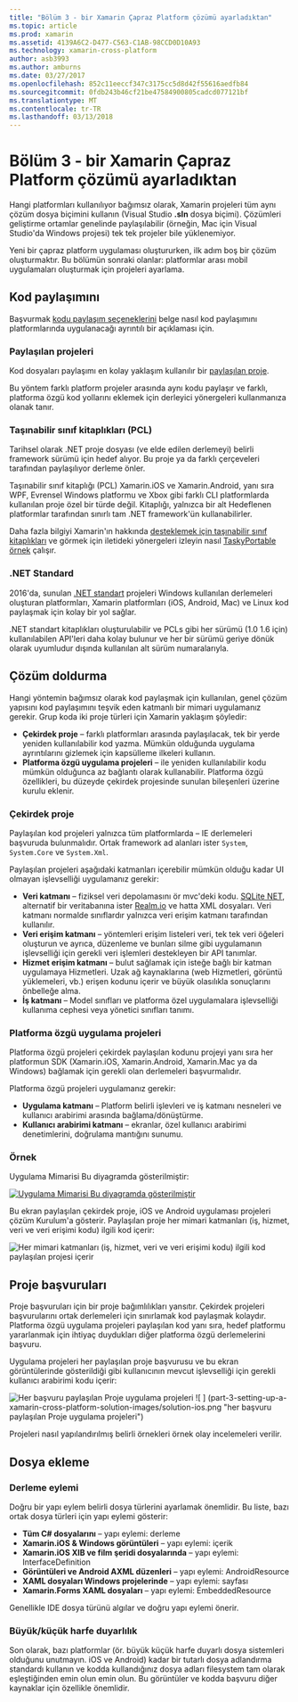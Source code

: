 ```yaml
---
title: "Bölüm 3 - bir Xamarin Çapraz Platform çözümü ayarladıktan"
ms.topic: article
ms.prod: xamarin
ms.assetid: 4139A6C2-D477-C563-C1AB-98CCD0D10A93
ms.technology: xamarin-cross-platform
author: asb3993
ms.author: amburns
ms.date: 03/27/2017
ms.openlocfilehash: 852c11eeccf347c3175cc5d8d42f55616aedfb84
ms.sourcegitcommit: 0fdb243b46cf21be47584900805cadcd077121bf
ms.translationtype: MT
ms.contentlocale: tr-TR
ms.lasthandoff: 03/13/2018
---
```

# <a name="part-3---setting-up-a-xamarin-cross-platform-solution"></a>Bölüm 3 - bir Xamarin Çapraz Platform çözümü ayarladıktan

Hangi platformları kullanılıyor bağımsız olarak, Xamarin projeleri tüm aynı çözüm dosya biçimini kullanın (Visual Studio **.sln** dosya biçimi). Çözümleri geliştirme ortamlar genelinde paylaşılabilir (örneğin, Mac için Visual Studio'da Windows projesi) tek tek projeler bile yüklenemiyor.



Yeni bir çapraz platform uygulaması oluştururken, ilk adım boş bir çözüm oluşturmaktır. Bu bölümün sonraki olanlar: platformlar arası mobil uygulamaları oluşturmak için projeleri ayarlama.

 <a name="Sharing_Code" />


## <a name="sharing-code"></a>Kod paylaşımını

Başvurmak [kodu paylaşım seçeneklerini](~/cross-platform/app-fundamentals/code-sharing.md) belge nasıl kod paylaşımını platformlarında uygulanacağı ayrıntılı bir açıklaması için.

 <a name="Shared_Asset_Projects" />


### <a name="shared-projects"></a>Paylaşılan projeleri

Kod dosyaları paylaşımı en kolay yaklaşım kullanılır bir [paylaşılan proje](~/cross-platform/app-fundamentals/shared-projects.md).

Bu yöntem farklı platform projeler arasında aynı kodu paylaşır ve farklı, platforma özgü kod yollarını eklemek için derleyici yönergeleri kullanmanıza olanak tanır.

 <a name="Portable_Class_Libraries" />


### <a name="portable-class-libraries-pcl"></a>Taşınabilir sınıf kitaplıkları (PCL)

Tarihsel olarak .NET proje dosyası (ve elde edilen derlemeyi) belirli framework sürümü için hedef alıyor. Bu proje ya da farklı çerçeveleri tarafından paylaşılıyor derleme önler.

Taşınabilir sınıf kitaplığı (PCL) Xamarin.iOS ve Xamarin.Android, yanı sıra WPF, Evrensel Windows platformu ve Xbox gibi farklı CLI platformlarda kullanılan proje özel bir türde değil. Kitaplığı, yalnızca bir alt Hedeflenen platformlar tarafından sınırlı tam .NET framework'ün kullanabilirler.

Daha fazla bilgiyi Xamarin'ın hakkında [desteklemek için taşınabilir sınıf kitaplıkları](~/cross-platform/app-fundamentals/pcl.md) ve görmek için iletideki yönergeleri izleyin nasıl [TaskyPortable örnek](https://github.com/xamarin/mobile-samples/tree/master/TaskyPortable) çalışır.


### <a name="net-standard"></a>.NET Standard

2016'da, sunulan [.NET standart](~/cross-platform/app-fundamentals/net-standard.md) projeleri Windows kullanılan derlemeleri oluşturan platformları, Xamarin platformları (iOS, Android, Mac) ve Linux kod paylaşmak için kolay bir yol sağlar.

.NET standart kitaplıkları oluşturulabilir ve PCLs gibi her sürümü (1.0 1.6 için) kullanılabilen API'leri daha kolay bulunur ve her bir sürümü geriye dönük olarak uyumludur dışında kullanılan alt sürüm numaralarıyla.



 <a name="Populating_the_Solution" />


## <a name="populating-the-solution"></a>Çözüm doldurma

Hangi yöntemin bağımsız olarak kod paylaşmak için kullanılan, genel çözüm yapısını kod paylaşımını teşvik eden katmanlı bir mimari uygulamanız gerekir.
Grup koda iki proje türleri için Xamarin yaklaşım şöyledir:

-   **Çekirdek proje** – farklı platformları arasında paylaşılacak, tek bir yerde yeniden kullanılabilir kod yazma. Mümkün olduğunda uygulama ayrıntılarını gizlemek için kapsülleme ilkeleri kullanın.
-   **Platforma özgü uygulama projeleri** – ile yeniden kullanılabilir kodu mümkün olduğunca az bağlantı olarak kullanabilir. Platforma özgü özellikleri, bu düzeyde çekirdek projesinde sunulan bileşenleri üzerine kurulu eklenir.


 <a name="Core_Project" />


### <a name="core-project"></a>Çekirdek proje

Paylaşılan kod projeleri yalnızca tüm platformlarda – IE derlemeleri başvuruda bulunmalıdır. Ortak framework ad alanları ister `System`, `System.Core` ve `System.Xml`.

Paylaşılan projeleri aşağıdaki katmanları içerebilir mümkün olduğu kadar UI olmayan işlevselliği uygulamanız gerekir:

-   **Veri katmanı** – fiziksel veri depolamasını ör mvc'deki kodu.  [SQLite NET](https://github.com/praeclarum/sqlite-net), alternatif bir veritabanına ister [Realm.io](https://realm.io/products/realm-mobile-database/) ve hatta XML dosyaları. Veri katmanı normalde sınıflardır yalnızca veri erişim katmanı tarafından kullanılır.
-   **Veri erişim katmanı** – yöntemleri erişim listeleri veri, tek tek veri öğeleri oluşturun ve ayrıca, düzenleme ve bunları silme gibi uygulamanın işlevselliği için gerekli veri işlemleri destekleyen bir API tanımlar.
-   **Hizmet erişim katmanı** – bulut sağlamak için isteğe bağlı bir katman uygulamaya Hizmetleri. Uzak ağ kaynaklarına (web Hizmetleri, görüntü yüklemeleri, vb.) erişen kodunu içerir ve büyük olasılıkla sonuçlarını önbelleğe alma.
-   **İş katmanı** – Model sınıfları ve platforma özel uygulamalara işlevselliği kullanıma cephesi veya yönetici sınıfları tanımı.


 <a name="Platform-Specific_Application_Projects" />


### <a name="platform-specific-application-projects"></a>Platforma özgü uygulama projeleri

Platforma özgü projeleri çekirdek paylaşılan kodunu projeyi yanı sıra her platformun SDK (Xamarin.iOS, Xamarin.Android, Xamarin.Mac ya da Windows) bağlamak için gerekli olan derlemeleri başvurmalıdır.

Platforma özgü projeleri uygulamanız gerekir:

-   **Uygulama katmanı** – Platform belirli işlevleri ve iş katmanı nesneleri ve kullanıcı arabirimi arasında bağlama/dönüştürme.
-   **Kullanıcı arabirimi katmanı** – ekranlar, özel kullanıcı arabirimi denetimlerini, doğrulama mantığını sunumu.


<a name="Example" />


### <a name="example"></a>Örnek

Uygulama Mimarisi Bu diyagramda gösterilmiştir:

 [ ![](part-3-setting-up-a-xamarin-cross-platform-solution-images/conceptualarchitecture.png "Uygulama Mimarisi Bu diyagramda gösterilmiştir")](part-3-setting-up-a-xamarin-cross-platform-solution-images/conceptualarchitecture.png#lightbox)

Bu ekran paylaşılan çekirdek proje, iOS ve Android uygulaması projeleri çözüm Kurulum'a gösterir. Paylaşılan proje her mimari katmanları (iş, hizmet, veri ve veri erişimi kodu) ilgili kod içerir:

 ![](part-3-setting-up-a-xamarin-cross-platform-solution-images/core-solution-example.png "Her mimari katmanları (iş, hizmet, veri ve veri erişimi kodu) ilgili kod paylaşılan projesi içerir")


 <a name="Project_References" />


## <a name="project-references"></a>Proje başvuruları

Proje başvuruları için bir proje bağımlılıkları yansıtır. Çekirdek projeleri başvurularını ortak derlemeleri için sınırlamak kod paylaşmak kolaydır.
Platforma özgü uygulama projeleri paylaşılan kod yanı sıra, hedef platformu yararlanmak için ihtiyaç duydukları diğer platforma özgü derlemelerini başvuru.

Uygulama projeleri her paylaşılan proje başvurusu ve bu ekran görüntülerinde gösterildiği gibi kullanıcının mevcut işlevselliği için gerekli kullanıcı arabirimi kodu içerir:

![](part-3-setting-up-a-xamarin-cross-platform-solution-images/solution-android.png "Her başvuru paylaşılan Proje uygulama projeleri") ![ ] (part-3-setting-up-a-xamarin-cross-platform-solution-images/solution-ios.png "her başvuru paylaşılan Proje uygulama projeleri")


Projeleri nasıl yapılandırılmış belirli örnekleri örnek olay incelemeleri verilir.

 <a name="Adding_Files" />


## <a name="adding-files"></a>Dosya ekleme

 <a name="Build_Action" />


### <a name="build-action"></a>Derleme eylemi

Doğru bir yapı eylem belirli dosya türlerini ayarlamak önemlidir. Bu liste, bazı ortak dosya türleri için yapı eylemi gösterir:

-  **Tüm C# dosyalarını** – yapı eylemi: derleme
-   **Xamarin.iOS & Windows görüntüleri** – yapı eylemi: içerik
-   **Xamarin.iOS XIB ve film şeridi dosyalarında** – yapı eylemi: InterfaceDefinition
-   **Görüntüleri ve Android AXML düzenleri** – yapı eylemi: AndroidResource
-  **XAML dosyaları Windows projelerinde** – yapı eylemi: sayfası
-  **Xamarin.Forms XAML dosyaları** – yapı eylemi: EmbeddedResource


Genellikle IDE dosya türünü algılar ve doğru yapı eylemi önerir.

 <a name="Case_Sensitivity" />


### <a name="case-sensitivity"></a>Büyük/küçük harfe duyarlılık

Son olarak, bazı platformlar (ör. büyük küçük harfe duyarlı dosya sistemleri olduğunu unutmayın.
iOS ve Android) kadar bir tutarlı dosya adlandırma standardı kullanın ve kodda kullandığınız dosya adları filesystem tam olarak eşleştiğinden emin olun emin olun. Bu görüntüler ve kodda başvuru diğer kaynaklar için özellikle önemlidir.
